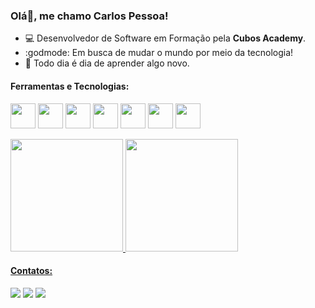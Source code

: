 ### Olá👋, me chamo Carlos Pessoa!

- 💻 Desenvolvedor de Software em Formação pela **Cubos Academy**.
-  :godmode: Em busca de mudar o mundo por meio da tecnologia!
-  📝 Todo dia é dia de aprender algo novo.

#### Ferramentas e Tecnologias:

<img src="https://cdn.jsdelivr.net/gh/devicons/devicon/icons/html5/html5-original.svg" width="40" height="40"/> <img src="https://cdn.jsdelivr.net/gh/devicons/devicon/icons/css3/css3-original.svg" width="40" height="40"/> <img src="https://cdn.jsdelivr.net/gh/devicons/devicon/icons/javascript/javascript-original.svg" width="40" height="40"/> <img src="https://cdn.jsdelivr.net/gh/devicons/devicon/icons/nodejs/nodejs-original.svg" width="40" height="40"/> <img src="https://cdn.jsdelivr.net/gh/devicons/devicon/icons/react/react-original.svg" width="40" height="40"/> <img src="https://cdn.jsdelivr.net/gh/devicons/devicon/icons/postgresql/postgresql-original.svg" width="40" height="40"/> <img src="https://cdn.jsdelivr.net/gh/devicons/devicon/icons/photoshop/photoshop-plain.svg" width="40" height="40"/>

<div>  <a href="https://github.com/seu-usuário-aqui">  <img height="180em" src="https://github-readme-stats.vercel.app/api/top-langs/?username=carlpess&layout=compact&langs_count=7&theme=dracula"/>  <img height="180em" src="https://github-readme-stats.vercel.app/api?username=carlpess&show_icons=true&theme=dracula&include_all_commits=true&count_private=true"/>  </div>

#### Contatos:

<div>
<a href="https://instagram.com/carl___pess/" target="_blank"><img src="https://img.shields.io/badge/-Instagram-%23E4405F?style=for-the-badge&logo=instagram&logoColor=white" target="_blank"></a>
<a href = "mailto:carlos.henriquepessoa15@gmail.com"><img src="https://img.shields.io/badge/Gmail-D14836?style=for-the-badge&logo=gmail&logoColor=white" target="_blank"></a>
<a href="https://www.linkedin.com/in/carlos-pessoa30" target="_blank"><img src="https://img.shields.io/badge/-LinkedIn-%230077B5?style=for-the-badge&logo=linkedin&logoColor=white" target="_blank"></a>   
</div>
